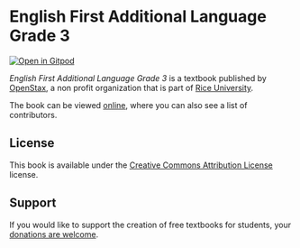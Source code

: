 # English First Additional Language Grade 3

[![Open in Gitpod](https://gitpod.io/button/open-in-gitpod.svg)](https://gitpod.io/from-referrer/)

_English First Additional Language Grade 3_ is a textbook published by [OpenStax](https://openstax.org/), a non profit organization that is part of [Rice University](https://www.rice.edu/).

The book can be viewed [online](https://github.com/cnx-user-books/cnxbook-english-first-additional-language-grade-3/releases/latest), where you can also see a list of contributors.

## License
This book is available under the [Creative Commons Attribution License](./LICENSE) license.

## Support
If you would like to support the creation of free textbooks for students, your [donations are welcome](https://riceconnect.rice.edu/donation/support-openstax-banner).
